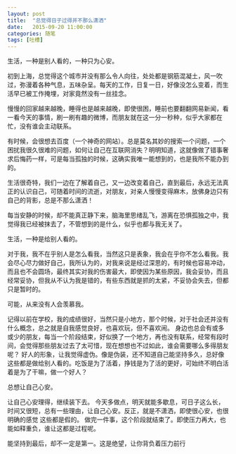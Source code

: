 ```yaml
---
layout: post
title:  "总觉得日子过得并不那么潇洒"
date:   2015-09-20 11:00:00
categories: 随笔
tags: [吐槽]
---
```


生活，一种是别人看的，一种只为心安。

初到上海，总觉得这个城市并没有那么令人向往，处处都是钢筋混凝土，风一吹过，弥漫着各种气息，五味杂呈。每天的工作，日复一日，好像没怎么变着，而生活早已被工作掩埋，对家竟然没有一丝挂念。<!--more-->

慢慢的回家越来越晚，睡得也是越来越晚，即使很困，睡前也要翻翻网易新闻，看一看今天的事情，刷一刷有趣的微博，而朋友就在这一分一秒种，似乎大家都在忙，没有谁会主动联系。

有时候，会很想去百度（一个神奇的网站）。总是莫名其妙的搜索一个问题，一个困扰我很久很难的问题，如何让自己在互联网消失？明明知道，这就像做了错事奢求后悔药一样，可是每当孤独的时候，这确实我唯一能想到的，也是我所不能办到的。

生活很奇特，我们一边在了解着自己，又一边改变着自己，直到最后，永远无法真正的认识自己，可随着时间的流逝，对朋友，对亲人慢慢变得麻木，放佛身边只有自己的背影，总是不那么潇洒！

每当安静的时候，却不能真正静下来，脑海里思绪乱飞，游离在恐惧孤独之中，我觉得我已经被抹去了，不管想到的是什么，似乎也都与我无关了。

生活，一种是给别人看的。

对于我，我不在乎别人是怎么看我，当然这只是表象，我会在乎你不怎么看我。我会尽心尽力做好自己，我所认为的，对我来说是经过深思的，有时候也容易冲动，而且也不会圆场，最终其实对我的伤害最大，即使因为某些原因，我会妥协，而且经常妥协，但我从不认为我是错的，有些东西就是抓的太紧，不妥协会失去，但都只是暂时的。

可能，从来没有人会羡慕我。

记得以前在学校，我的成绩很好，当然只是小地方，那个时候，对于社会还并没有什么概念，总之就是自我感觉良好，也喜欢玩，但不喜欢闹。
身边也总会有或多或少的朋友，每当一个阶段结束，好似换了一个地方，再也没有联系，经常有段时间，会觉得那些朋友过去了太可惜，现在想想也不过如此，谁会需要哪么多得朋友呢？
好人的形象，让我觉得虚伪。像是伪装，还不知道自己能坚持多久，总好像这些都是做给别人看的。吃饭是为了活着，挣钱是为了活的更好，可始终不明白活着是为了干嘛，做一个好人？

总想让自己心安。

让自己心安理得，继续装下去。
今天多做点，明天就能多歇息，可日子这么长，时间又很短，总有一些理由，让自己心安。反正，就是不潇洒，即使很心安，也很明确的感觉 这些都是假的。
做完一件事，这个阶段就结束了。即使压力再大，也能如释重负，谁让这都是过程呢。

能坚持到最后，却不一定是第一。这是绝望，让你背负着压力前行


